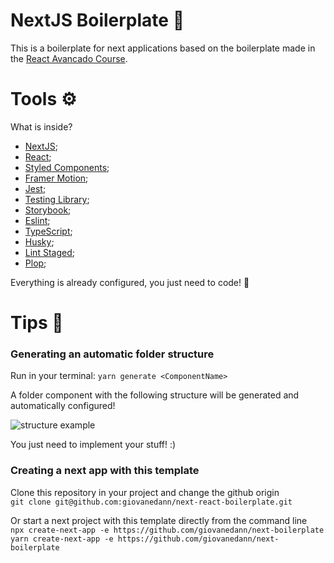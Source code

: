 # NextJS Boilerplate 📄
This is a boilerplate for next applications based on the boilerplate made in the [React Avancado Course](https://reactavancado.com.br/).

# Tools ⚙️
What is inside?
- [NextJS](https://nextjs.org/);
- [React](https://pt-br.reactjs.org/);
- [Styled Components](https://styled-components.com/);
- [Framer Motion](https://www.framer.com/motion/);
- [Jest](https://jestjs.io/);
- [Testing Library](https://testing-library.com/);
- [Storybook](https://storybook.js.org/);
- [Eslint](https://eslint.org/);
- [TypeScript](https://www.typescriptlang.org/);
- [Husky](https://typicode.github.io/husky/#/);
- [Lint Staged](https://github.com/okonet/lint-staged);
- [Plop](https://plopjs.com/);


Everything is already configured, you just need to code! 🚀

# Tips 🧠

### Generating an automatic folder structure
Run in your terminal:
```yarn generate <ComponentName>```

A folder component with the following structure will be generated and automatically configured!

![structure example](./src/assets/img/folderexample.png)

You just need to implement your stuff! :)

### Creating a next app with this template
Clone this repository in your project and change the github origin\
```git clone git@github.com:giovanedann/next-react-boilerplate.git```

Or start a next project with this template directly from the command line\
```npx create-next-app -e https://github.com/giovanedann/next-boilerplate```\
```yarn create-next-app -e https://github.com/giovanedann/next-boilerplate```
